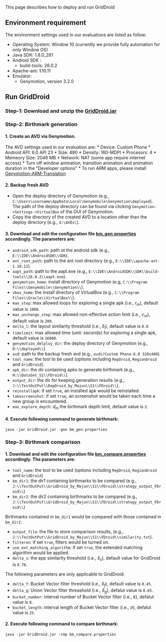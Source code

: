 <head>
    <script src="https://cdn.mathjax.org/mathjax/latest/MathJax.js?config=TeX-AMS-MML_HTMLorMML" type="text/javascript"></script>
    <script type="text/x-mathjax-config">
        MathJax.Hub.Config({
            tex2jax: {
            skipTags: ['script', 'noscript', 'style', 'textarea', 'pre'],
            inlineMath: [['$','$']]
            }
        });
    </script>
</head>

This page describes how to deploy and run GridDroid

## Environment requirement
The environment settings used in our evaluations are listed as follow:
* Operating System: Window 10 (currently we provide fully automation for only Window OS)
* Java SDK: 1.8.0_281 
* Android SDK :
  * build-tools: 26.0.2
* Apache-ant: 1.10.11 
* Emulator: 
  * Genymotion, version 3.2.0

## Run GridDroid

### **Step-1**: Download and unzip the [GridDroid.jar](https://drive.google.com/file/d/1EJPBuPSFbh6DdeGNRW8ojc5GqgdkDeGb/view?usp=sharing)

### **Step-2**: Birthmark generation
#### 1. Create an AVD via Genymotion.
 The AVD settings used in our evaluation are:
    * Device: Custom Phone
    * Android API: 6.0 API 23
    * Size: 480
    * Density: 160-MDPI
    * Procesors: 4
    * Memeory Size: 2048 MB
    * Network: NAT (some app require internet access)
    * Turn off window animation, transition animation and animation duration in the "Developer options"
    * To run ARM apps, please install [Genymotion-ARM-Translation](https://github.com/m9rco/Genymotion_ARM_Translation)
    
#### 2. Backup fresh AVD
  * Open the deploy directory of Genymotion (e.g., `C:\Users\username\AppData\Local\Genymobile\Genymotion\deployed`). The path of the deploy directory can be found via clicking ``Genymotion->Settings->VirtualBox`` of the GUI of Genymotion.
  * Copy the directory of the created AVD to a location other than the deploy directory (e.g., `d:\AVDs\`).

#### 3. Download and edit the configuration file [bm_gen.properties](bm_gen.properties) accordingly. The parameters are:
  * `android_sdk_path`: path ot the android sdk (e.g., `E:\\IDE\\AndroidSDK\\SDK`).
  * `ant_root_path`: path to the ant root directory (e.g., `E:\\IDE\\apache-ant-1.10.11`).
  * `aapt_path`:  path to the aapt.exe (e.g., `E:\\IDE\\AndroidSDK\\SDK\\build-tools\\26.0.2\\aapt.exe`).
  * `genymotion_home`:  install directory of Genymotion (e.g, `C:\\Program Files\\Genymobile\\Genymotion\\`).
  * `vbox_home`: the install directory of VirtualBox (e.g., `C:\\Program Files\\Oracle\\VirtualBox\\`).
  * `max_step`: max allowed loops for exploring a single apk (i.e., $r_m$), default value is `1000`.
  * `max_unchange_step`:  max allowed non-effective action limit  (i.e., $c_m$), default value is `200`.
  * `delta_l`: the layout similarity threshold (i.e., $\delta_l$), default value is `0.8`
  * `timelimit`: max allowed time (unit: seconds) for exploring a single apk, default value is `16000`.
  * `genymotion_delploy_dir`: the deploy directory of Genymotion (e.g., `D:\\deployed\\`).
  * `avd`: path to the backup fresh avd (e.g., `avds/Custom Phone-6.0 320x480`).
  * `tool_name`: the tool to be used (options including `RepDroid`, `RegionDroid` and `GridDroid`).
  * `apk_dir`: the dir containing apks to generate birthmark (e.g., `H:\\DataSet_S1\\FDroid\\`).
  * `output_dir`: the dir for keeping generation results (e.g., `J:\\TestOutPut\\RepDroid_by_Majun\\S1\\FDroid\\`).
  * `reinstallapk`: if set `true`, an installed apk would be reinstalled.
  * `takescreenshot`: if set `true`, an screenshot would be taken each time a new group is encountered.
  * `max_explore_depth`: $d_m$ the birthmark depth limit, default value is `2`.

#### 4. Execute following command to generate birthmark:
```
java -jar GridDroid.jar -gen bm_gen.properties
```

### **Step-3**: Birthmark comparison
#### 1. Download and edit the configuration file [bm_compare.properties](bm_compare.properties) accordingly. The parameters are:
  * `tool_name`: the tool to be used (options including `RepDroid`, `RegionDroid` and `GridDroid`)
  * `bm_dir1`: the dir1 containing birthmarks to be compared (e.g., `J:\\TestOutPut\\GridDroid_by_Majun\\S1\\FDroid\\strategy_output_FDroid\\`)
  * `bm_dir2`: the dir2 containing birthmarks to be compared (e.g., `J:\\TestOutPut\\GridDroid_by_Majun\\S1\\FDroid\\strategy_output_FDroid\\`)
 
 Birthmarks contained in `bm_dir1` would be compared with those contained in `bm_dir2`.
 
  * `output_file`: the file to store comparison results, (e.g., `J:\\TestOutPut\\GridDroid_by_Majun\\S1\\FDroid\\similarity.txt`).
  * `filteron`:  if set `true`, filters would be turned on.
  * `use_ext_matching_algorithm`:  if set `true`, the extended matching algorithm would be applied.
  * `delta_s`: the app similarity threshold (i.e., $\delta_s$), default value for GridDroid is `0.76`.

The following parameters are only applicable to GridDroid:
  * `delta_f`: Bucket Vector filter threshold (i.e., $\delta_f$), default value is `0.45`.
  * `delta_g`: Union Vector filter threashold (i.e., $\delta_g$), defalut value is `0.65`.
  * `bucket_number`: interval number of Bucket Vector filter (i.e., $k$), defalut value is `8`.
  * `bucket_length`: interval length of Bucket Vector filter (i.e., $\sigma$), defalut value is `25`.

#### 2. Execute following command to compare birthmark:
```
java -jar GridDroid.jar -cmp bm_compare.properties
```
